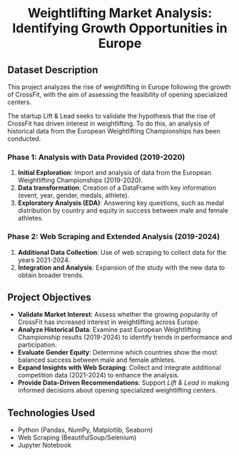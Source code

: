 # <center> Weightlifting Market Analysis: Identifying Growth Opportunities in Europe</center>

## Dataset Description
This project analyzes the rise of weightlifting in Europe following the growth of CrossFit, with the aim of assessing the feasibility of opening specialized centers.

The startup Lift & Lead seeks to validate the hypothesis that the rise of CrossFit has driven interest in weightlifting. To do this, an analysis of historical data from the European Weightlifting Championships has been conducted.


### Phase 1: Analysis with Data Provided (2019-2020)

1. **Initial Exploration**: Import and analysis of data from the European Weightlifting Championships (2019-2020).
2. **Data transformation**: Creation of a DataFrame with key information (event, year, gender, medals, athlete).
3. **Exploratory Analysis (EDA)**: Answering key questions, such as medal distribution by country and equity in success between male and female athletes.

### Phase 2: Web Scraping and Extended Analysis (2019-2024)

1. **Additional Data Collection**: Use of web scraping to collect data for the years 2021-2024.
2. **Integration and Analysis**: Expansion of the study with the new data to obtain broader trends.

## Project Objectives
-   **Validate Market Interest**: Assess whether the growing popularity of CrossFit has increased interest in weightlifting across Europe.
-   **Analyze Historical Data**: Examine past European Weightlifting Championship results (2019-2024) to identify trends in performance and participation.
-   **Evaluate Gender Equity**: Determine which countries show the most balanced success between male and female athletes.
-   **Expand Insights with Web Scraping**: Collect and integrate additional competition data (2021-2024) to enhance the analysis.
-   **Provide Data-Driven Recommendations**: Support _Lift & Lead_ in making informed decisions about opening specialized weightlifting centers.

## Technologies Used
-   Python (Pandas, NumPy, Matplotlib, Seaborn)
-   Web Scraping (BeautifulSoup/Selenium)
-   Jupyter Notebook